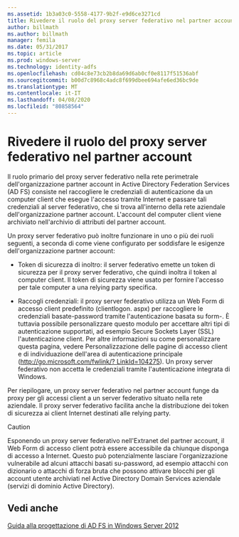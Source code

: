 ```yaml
---
ms.assetid: 1b3a03c0-5558-4177-9b2f-e9d6ce3271cd
title: Rivedere il ruolo del proxy server federativo nel partner account
author: billmath
ms.author: billmath
manager: femila
ms.date: 05/31/2017
ms.topic: article
ms.prod: windows-server
ms.technology: identity-adfs
ms.openlocfilehash: cd04c8e73cb2b8da69d6ab0cf0e8117f51536abf
ms.sourcegitcommit: b00d7c8968c4adc8f699dbee694afe6ed36bc9de
ms.translationtype: MT
ms.contentlocale: it-IT
ms.lasthandoff: 04/08/2020
ms.locfileid: "80858564"
---
```

# <a name="review-the-role-of-the-federation-server-proxy-in-the-account-partner"></a>Rivedere il ruolo del proxy server federativo nel partner account

Il ruolo primario del proxy server federativo nella rete perimetrale dell'organizzazione partner account in Active Directory Federation Services \(AD FS\) consiste nel raccogliere le credenziali di autenticazione da un computer client che esegue l'accesso tramite Internet e passare tali credenziali al server federativo, che si trova all'interno della rete aziendale dell'organizzazione partner account. L'account del computer client viene archiviato nell'archivio di attributi del partner account.  
  
Un proxy server federativo può inoltre funzionare in uno o più dei ruoli seguenti, a seconda di come viene configurato per soddisfare le esigenze dell'organizzazione partner account:  
  
-   Token di sicurezza di inoltro: il server federativo emette un token di sicurezza per il proxy server federativo, che quindi inoltra il token al computer client. Il token di sicurezza viene usato per fornire l'accesso per tale computer a una relying party specifica.  
  
-   Raccogli credenziali: il proxy server federativo utilizza un Web Form di accesso client predefinito \(clientlogon. aspx\) per raccogliere le credenziali basate\-password tramite l'autenticazione basata su form\-. È tuttavia possibile personalizzare questo modulo per accettare altri tipi di autenticazione supportati, ad esempio Secure Sockets Layer \(SSL\) l'autenticazione client. Per altre informazioni su come personalizzare questa pagina, vedere Personalizzazione delle pagine di accesso client e di individuazione dell'area di autenticazione principale \([http:\/\/go.microsoft.com\/fwlink\/? LinkId\=104275](https://go.microsoft.com/fwlink/?LinkId=104275)\). Un proxy server federativo non accetta le credenziali tramite l'autenticazione integrata di Windows.  
  
Per riepilogare, un proxy server federativo nel partner account funge da proxy per gli accessi client a un server federativo situato nella rete aziendale. Il proxy server federativo facilita anche la distribuzione dei token di sicurezza ai client Internet destinati alle relying party.  
  
> [!CAUTION]  
> Esponendo un proxy server federativo nell'Extranet del partner account, il Web Form di accesso client potrà essere accessibile da chiunque disponga di accesso a Internet. Questo può potenzialmente lasciare l'organizzazione vulnerabile ad alcuni attacchi basati su\-password, ad esempio attacchi con dizionario o attacchi di forza bruta che possono attivare blocchi per gli account utente archiviati nel Active Directory Domain Services aziendale \(servizi di dominio Active Directory\).  
  

## <a name="see-also"></a>Vedi anche
[Guida alla progettazione di AD FS in Windows Server 2012](AD-FS-Design-Guide-in-Windows-Server-2012.md)
